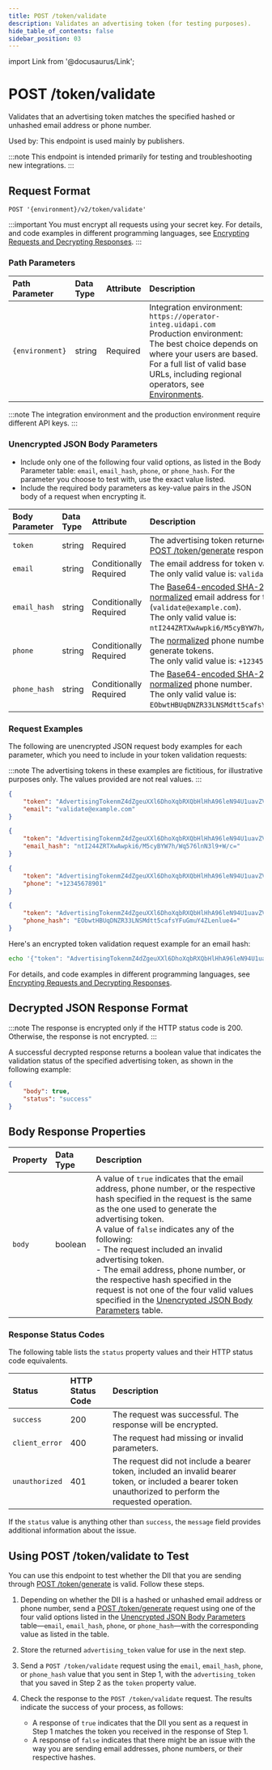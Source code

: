 ```yaml
---
title: POST /token/validate
description: Validates an advertising token (for testing purposes). 
hide_table_of_contents: false
sidebar_position: 03
---
```


import Link from '@docusaurus/Link';

# POST /token/validate

Validates that an advertising token matches the specified hashed or unhashed email address or phone number. 

Used by: This endpoint is used mainly by publishers.

:::note
This endpoint is intended primarily for testing and troubleshooting new integrations.
:::

## Request Format 

`POST '{environment}/v2/token/validate'`

:::important
You must encrypt all requests using your secret key. For details, and code examples in different programming languages, see [Encrypting Requests and Decrypting Responses](../getting-started/gs-encryption-decryption.md).
:::

### Path Parameters

| Path Parameter | Data Type | Attribute | Description |
| :--- | :--- | :--- | :--- |
| `{environment}` | string | Required | Integration environment: `https://operator-integ.uidapi.com`<br/>Production environment: The best choice depends on where your users are based. For a full list of valid base URLs, including regional operators, see [Environments](../getting-started/gs-environments.md). |

:::note
The integration environment and the production environment require different <Link href="../ref-info/glossary-uid#gl-api-key">API keys</Link>.
:::

### Unencrypted JSON Body Parameters

- Include only one of the following four valid options, as listed in the Body Parameter table: `email`, `email_hash`, `phone`, or `phone_hash`. For the parameter you choose to test with, use the exact value listed.
- Include the required body parameters as key-value pairs in the JSON body of a request when encrypting it.

| Body Parameter | Data Type | Attribute | Description |
| :--- | :--- | :--- | :--- |
| `token` | string | Required | The advertising token returned by the [POST&nbsp;/token/generate](post-token-generate.md) response. |
| `email` | string | Conditionally Required | The email address for token validation.<br/>The only valid value is: `validate@example.com`. |
| `email_hash` | string | Conditionally Required | The [Base64-encoded SHA-256](../getting-started/gs-normalization-encoding.md#email-address-hash-encoding) hash of the [normalized](../getting-started/gs-normalization-encoding.md#email-address-normalization) email address for token validation (`validate@example.com`).<br/>The only valid value is: `ntI244ZRTXwAwpki6/M5cyBYW7h/Wq576lnN3l9+W/c=`. |
| `phone` | string | Conditionally Required | The [normalized](../getting-started/gs-normalization-encoding.md#phone-number-normalization) phone number for which to generate tokens.<br/>The only valid value is: `+12345678901`. |
| `phone_hash` | string | Conditionally Required | The [Base64-encoded SHA-256](../getting-started/gs-normalization-encoding.md#phone-number-hash-encoding) hash of a [normalized](../getting-started/gs-normalization-encoding.md#phone-number-normalization) phone number.<br/>The only valid value is: `EObwtHBUqDNZR33LNSMdtt5cafsYFuGmuY4ZLenlue4=`. |

### Request Examples

The following are unencrypted JSON request body examples for each parameter, which you need to include in your token validation requests:

:::note
The advertising tokens in these examples are fictitious, for illustrative purposes only. The values provided are not real values.
:::

```json
{
    "token": "AdvertisingTokenmZ4dZgeuXXl6DhoXqbRXQbHlHhA96leN94U1uavZVspwKXlfWETZ3b%2FbesPFFvJxNLLySg4QEYHUAiyUrNncgnm7ppu0mi6wU2CW6hssiuEkKfstbo9XWgRUbWNTM%2BewMzXXM8G9j8Q%3D",
    "email": "validate@example.com"
}
```
```json
{
    "token": "AdvertisingTokenmZ4dZgeuXXl6DhoXqbRXQbHlHhA96leN94U1uavZVspwKXlfWETZ3b%2FbesPFFvJxNLLySg4QEYHUAiyUrNncgnm7ppu0mi6wU2CW6hssiuEkKfstbo9XWgRUbWNTM%2BewMzXXM8G9j8Q%3D",
    "email_hash": "ntI244ZRTXwAwpki6/M5cyBYW7h/Wq576lnN3l9+W/c="
}
```
```json
{
    "token": "AdvertisingTokenmZ4dZgeuXXl6DhoXqbRXQbHlHhA96leN94U1uavZVspwKXlfWETZ3b%2FbesPFFvJxNLLySg4QEYHUAiyUrNncgnm7ppu0mi6wU2CW6hssiuEkKfstbo9XWgRUbWNTM%2BewMzXXM8G9j8Q%3D",
    "phone": "+12345678901"
}
```
```json
{
    "token": "AdvertisingTokenmZ4dZgeuXXl6DhoXqbRXQbHlHhA96leN94U1uavZVspwKXlfWETZ3b%2FbesPFFvJxNLLySg4QEYHUAiyUrNncgnm7ppu0mi6wU2CW6hssiuEkKfstbo9XWgRUbWNTM%2BewMzXXM8G9j8Q%3D",
    "phone_hash": "EObwtHBUqDNZR33LNSMdtt5cafsYFuGmuY4ZLenlue4="
}
```

Here's an encrypted token validation request example for an email hash:

```sh
echo '{"token": "AdvertisingTokenmZ4dZgeuXXl6DhoXqbRXQbHlHhA96leN94U1uavZVspwKXlfWETZ3b%2FbesPFFvJxNLLySg4QEYHUAiyUrNncgnm7ppu0mi6wU2CW6hssiuEkKfstbo9XWgRUbWNTM%2BewMzXXM8G9j8Q%3D", "email_hash": "LdhtUlMQ58ZZy5YUqGPRQw5xUMS5dXG5ocJHYJHbAKI="}' | python3 uid2_request.py https://prod.uidapi.com/v2/token/validate [Your-Client-API-Key] [Your-Client-Secret]
```

For details, and code examples in different programming languages, see [Encrypting Requests and Decrypting Responses](../getting-started/gs-encryption-decryption.md).

## Decrypted JSON Response Format

:::note
The response is encrypted only if the HTTP status code is 200. Otherwise, the response is not encrypted.
:::

A successful decrypted response returns a boolean value that indicates the validation status of the specified advertising token, as shown in the following example:

```json
{
    "body": true,
    "status": "success"
}
```

## Body Response Properties

| Property | Data Type | Description |
| :--- | :--- | :--- |
| `body` | boolean | A value of `true` indicates that the email address, phone number, or the respective hash specified in the request is the same as the one used to generate the advertising token.<br/>A value of `false` indicates any of the following:<br/>- The request included an invalid advertising token.<br/>- The email address, phone number, or the respective hash specified in the request is not one of the four valid values specified in the [Unencrypted JSON Body Parameters](#unencrypted-json-body-parameters) table. |

### Response Status Codes

The following table lists the `status` property values and their HTTP status code equivalents.

| Status | HTTP Status Code | Description |
| :--- | :--- | :--- |
| `success` | 200 | The request was successful. The response will be encrypted. |
| `client_error` | 400 | The request had missing or invalid parameters.|
| `unauthorized` | 401 | The request did not include a bearer token, included an invalid bearer token, or included a bearer token unauthorized to perform the requested operation. |

If the `status` value is anything other than `success`, the `message` field provides additional information about the issue.

## Using POST /token/validate to Test

You can use this endpoint to test whether the <Link href="../ref-info/glossary-uid#gl-dii">DII</Link> that you are sending through [POST&nbsp;/token/generate](../endpoints/post-token-generate.md) is valid. Follow these steps.

1. Depending on whether the DII is a hashed or unhashed email address or phone number, send a [POST&nbsp;/token/generate](../endpoints/post-token-generate.md) request using one of the four valid options listed in the [Unencrypted JSON Body Parameters](#unencrypted-json-body-parameters) table&#8212;`email`, `email_hash`, `phone`, or `phone_hash`&#8212;with the corresponding value as listed in the table.

2. Store the returned `advertising_token` value for use in the next step.
3. Send a `POST /token/validate` request using the `email`, `email_hash`, `phone`, or `phone_hash` value that you sent in Step 1, with the `advertising_token` that you saved in Step 2 as the `token` property value.
4. Check the response to the `POST /token/validate` request. The results indicate the success of your process, as follows: 
    - A response of `true` indicates that the DII you sent as a request in Step 1 matches the token you received in the response of Step 1. 
    - A response of `false` indicates that there might be an issue with the way you are sending email addresses, phone numbers, or their respective hashes.
